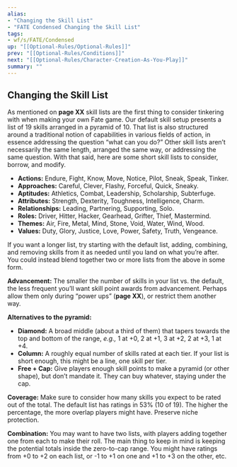 ```yaml
---
alias:
- "Changing the Skill List"
- "FATE Condensed Changing the Skill List"
tags:
- wf/s/FATE/Condensed
up: "[[Optional-Rules/Optional-Rules]]"
prev: "[[Optional-Rules/Conditions]]"
next: "[[Optional-Rules/Character-Creation-As-You-Play]]"
summary: ""
---
```

## Changing the Skill List

As mentioned on **page XX** skill lists are the first thing to consider tinkering with when making your own Fate game. Our default skill setup presents a list of 19 skills arranged in a pyramid of 10. That list is also structured around a traditional notion of capabilities in various fields of action, in essence addressing the question “what can you do?” Other skill lists aren’t necessarily the same length, arranged the same way, or addressing the same question. With that said, here are some short skill lists to consider, borrow, and modify.

- **Actions:** Endure, Fight, Know, Move, Notice, Pilot, Sneak, Speak, Tinker.
- **Approaches:** Careful, Clever, Flashy, Forceful, Quick, Sneaky.
- **Aptitudes:** Athletics, Combat, Leadership, Scholarship, Subterfuge.
- **Attributes:** Strength, Dexterity, Toughness, Intelligence, Charm.
- **Relationships:** Leading, Partnering, Supporting, Solo.
- **Roles:** Driver, Hitter, Hacker, Gearhead, Grifter, Thief, Mastermind.
- **Themes:** Air, Fire, Metal, Mind, Stone, Void, Water, Wind, Wood.
- **Values:** Duty, Glory, Justice, Love, Power, Safety, Truth, Vengeance.

If you want a longer list, try starting with the default list, adding, combining, and removing skills from it as needed until you land on what you’re after. You could instead blend together two or more lists from the above in some form.

**Advancement:** The smaller the number of skills in your list vs. the default, the less frequent you’ll want skill point awards from advancement. Perhaps allow them only during “power ups” (**page XX**), or restrict them another way.

**Alternatives to the pyramid:**

- **Diamond:** A broad middle (about a third of them) that tapers towards the top and bottom of the range, _e.g.,_ 1 at +0, 2 at +1, 3 at +2, 2 at +3, 1 at +4.
- **Column:** A roughly equal number of skills rated at each tier. If your list is short enough, this might be a line, one skill per tier.
- **Free + Cap:** Give players enough skill points to make a pyramid (or other shape), but don’t mandate it. They can buy whatever, staying under the cap.

**Coverage:** Make sure to consider how many skills you expect to be rated out of the total. The default list has ratings in 53% (10 of 19). The higher the percentage, the more overlap players might have. Preserve niche protection.

**Combination:** You may want to have two lists, with players adding together one from each to make their roll. The main thing to keep in mind is keeping the potential totals inside the zero-to-cap range. You might have ratings from +0 to +2 on each list, or -1 to +1 on one and +1 to +3 on the other, etc.